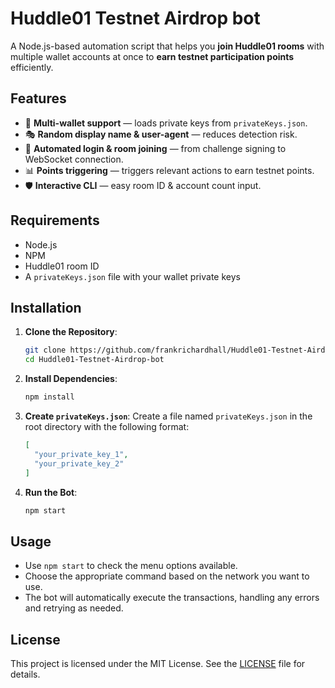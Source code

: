 # Huddle01 Testnet Airdrop bot
A Node.js-based automation script that helps you **join Huddle01 rooms** with multiple wallet accounts at once to **earn testnet participation points** efficiently.

## Features
- 🚀 **Multi-wallet support** — loads private keys from `privateKeys.json`.
- 🎭 **Random display name & user-agent** — reduces detection risk.
- 🔗 **Automated login & room joining** — from challenge signing to WebSocket connection.
- 📊 **Points triggering** — triggers relevant actions to earn testnet points.
- 🛡 **Interactive CLI** — easy room ID & account count input.

## Requirements
- Node.js
- NPM
- Huddle01 room ID
- A `privateKeys.json` file with your wallet private keys

## Installation

1. **Clone the Repository**:

   ```bash
   git clone https://github.com/frankrichardhall/Huddle01-Testnet-Airdrop-bot.git
   cd Huddle01-Testnet-Airdrop-bot
   ```

2. **Install Dependencies**:

   ```bash
   npm install
   ```

3. **Create `privateKeys.json`**:
   Create a file named `privateKeys.json` in the root directory with the following format:

   ```json
   [
     "your_private_key_1",
     "your_private_key_2"
   ]
   ```

4. **Run the Bot**:

   ```bash
   npm start
   ```

## Usage

- Use `npm start` to check the menu options available.
- Choose the appropriate command based on the network you want to use.
- The bot will automatically execute the transactions, handling any errors and retrying as needed.

## License

This project is licensed under the MIT License. See the [LICENSE](LICENSE) file for details.
 
 
 
 
 
 
 
 
 
 
 
 
 
 
